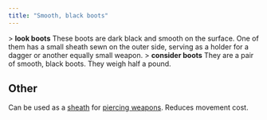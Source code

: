 ```yaml
---
title: "Smooth, black boots"
---
```


\> **look boots**
These boots are dark black and smooth on the surface. One of them has a
small
sheath sewn on the outer side, serving as a holder for a dagger or
another
equally small weapon.
\> **consider boots**
They are a pair of smooth, black boots.
They weigh half a pound.

## Other

Can be used as a [sheath](sheath "wikilink") for [piercing
weapons](piercing_weapon "wikilink"). Reduces movement cost.